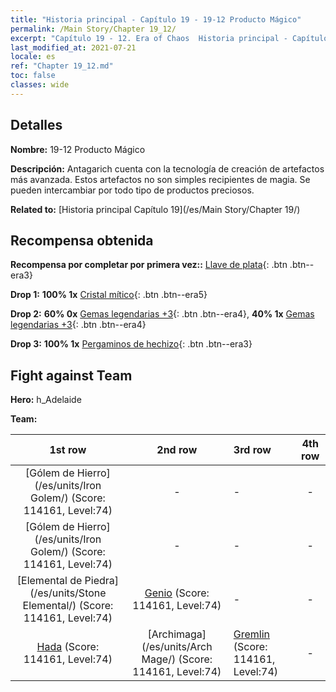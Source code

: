 ```yaml
---
title: "Historia principal - Capítulo 19 - 19-12 Producto Mágico"
permalink: /Main Story/Chapter 19_12/
excerpt: "Capítulo 19 - 12. Era of Chaos  Historia principal - Capítulo 19_12. 19-12 Producto Mágico"
last_modified_at: 2021-07-21
locale: es
ref: "Chapter 19_12.md"
toc: false
classes: wide
---
```


## Detalles

 **Nombre:** 19-12 Producto Mágico

 **Descripción:** Antagarich cuenta con la tecnología de creación de artefactos más avanzada. Estos artefactos no son simples recipientes de magia. Se pueden intercambiar por todo tipo de productos preciosos.

 **Related to:** [Historia principal Capítulo 19](/es/Main Story/Chapter 19/)

## Recompensa obtenida

 **Recompensa por completar por primera vez::** [Llave de plata](/ItemsES/con_693/){: .btn .btn--era3}

 **Drop 1:** **100% 1x** [Cristal mítico](/ItemsES/mat_66/){: .btn .btn--era5}

 **Drop 2:** **60% 0x** [Gemas legendarias +3](/ItemsES/mat_58/){: .btn .btn--era4}, **40% 1x** [Gemas legendarias +3](/ItemsES/mat_58/){: .btn .btn--era4}

 **Drop 3:** **100% 1x** [Pergaminos de hechizo](/ItemsES/con_694/){: .btn .btn--era3}


## Fight against Team
 **Hero:** h_Adelaide

 **Team:**


  | 1st row | 2nd row | 3rd row | 4th row |
  |:----:|:----:|:----|:----:|
  | [Gólem de Hierro](/es/units/Iron Golem/) (Score: 114161, Level:74)  | - | - | - |
  | [Gólem de Hierro](/es/units/Iron Golem/) (Score: 114161, Level:74)  | - | - | - |
  | [Elemental de Piedra](/es/units/Stone Elemental/) (Score: 114161, Level:74)  | [Genio](/es/units/Genie/) (Score: 114161, Level:74)  | - | - |
  | [Hada](/es/units/Sprite/) (Score: 114161, Level:74)  | [Archimaga](/es/units/Arch Mage/) (Score: 114161, Level:74)  | [Gremlin](/es/units/Gremlin/) (Score: 114161, Level:74)  | - |



